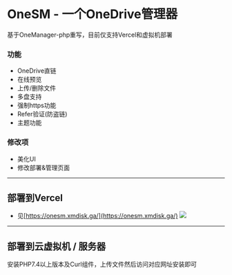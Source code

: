 # OneSM - 一个OneDrive管理器
基于OneManager-php重写，目前仅支持Vercel和虚拟机部署<br />
### 功能
- OneDrive直链
- 在线预览
- 上传/删除文件
- 多盘支持
- 强制https功能
- Refer验证(防盗链)
- 主题功能
### 修改项
- 美化UI
- 修改部署&管理页面
*****
## 部署到Vercel
- 见[https://onesm.xmdisk.ga/](https://onesm.xmdisk.ga/)
<img src="https://onesm.xmdisk.ga/VC.png" /><br />
----------
## 部署到云虚拟机 / 服务器
安装PHP7.4以上版本及Curl组件，上传文件然后访问对应网址安装即可
